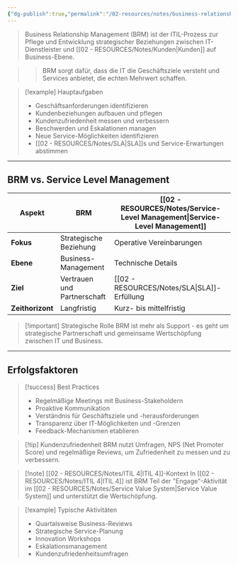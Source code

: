 ```yaml
---
{"dg-publish":true,"permalink":"/02-resources/notes/business-relationship-management/","tags":["informatik/management","GFN/LF06"],"noteIcon":"","updated":"2025-10-24T12:53:58.000+02:00"}
---
```



>Business Relationship Management (BRM) ist der ITIL-Prozess zur Pflege und Entwicklung strategischer Beziehungen zwischen IT-Dienstleister und [[02 - RESOURCES/Notes/Kunden\|Kunden]] auf Business-Ebene.

>>BRM sorgt dafür, dass die IT die Geschäftsziele versteht und Services anbietet, die echten Mehrwert schaffen.

>[!example] Hauptaufgaben
>- Geschäftsanforderungen identifizieren
>- Kundenbeziehungen aufbauen und pflegen
>- Kundenzufriedenheit messen und verbessern
>- Beschwerden und Eskalationen managen
>- Neue Service-Möglichkeiten identifizieren
>- [[02 - RESOURCES/Notes/SLA\|SLA]]s und Service-Erwartungen abstimmen

---

## BRM vs. Service Level Management

|Aspekt|BRM|[[02 - RESOURCES/Notes/Service-Level Management\|Service-Level Management]]|
|---|---|---|
|**Fokus**|Strategische Beziehung|Operative Vereinbarungen|
|**Ebene**|Business-Management|Technische Details|
|**Ziel**|Vertrauen und Partnerschaft|[[02 - RESOURCES/Notes/SLA\|SLA]]-Erfüllung|
|**Zeithorizont**|Langfristig|Kurz- bis mittelfristig|

>[!important] Strategische Rolle
>BRM ist mehr als Support - es geht um strategische Partnerschaft und gemeinsame Wertschöpfung zwischen IT und Business.

---

## Erfolgsfaktoren

>[!success] Best Practices
>- Regelmäßige Meetings mit Business-Stakeholdern
>- Proaktive Kommunikation
>- Verständnis für Geschäftsziele und -herausforderungen
>- Transparenz über IT-Möglichkeiten und -Grenzen
>- Feedback-Mechanismen etablieren

>[!tip] Kundenzufriedenheit
>BRM nutzt Umfragen, NPS (Net Promoter Score) und regelmäßige Reviews, um Zufriedenheit zu messen und zu verbessern.

>[!note] [[02 - RESOURCES/Notes/ITIL 4\|ITIL 4]]-Kontext
>In [[02 - RESOURCES/Notes/ITIL 4\|ITIL 4]] ist BRM Teil der "Engage"-Aktivität im [[02 - RESOURCES/Notes/Service Value System\|Service Value System]] und unterstützt die Wertschöpfung.

>[!example] Typische Aktivitäten
>- Quartalsweise Business-Reviews
>- Strategische Service-Planung
>- Innovation Workshops
>- Eskalationsmanagement
>- Kundenzufriedenheitsumfragen
